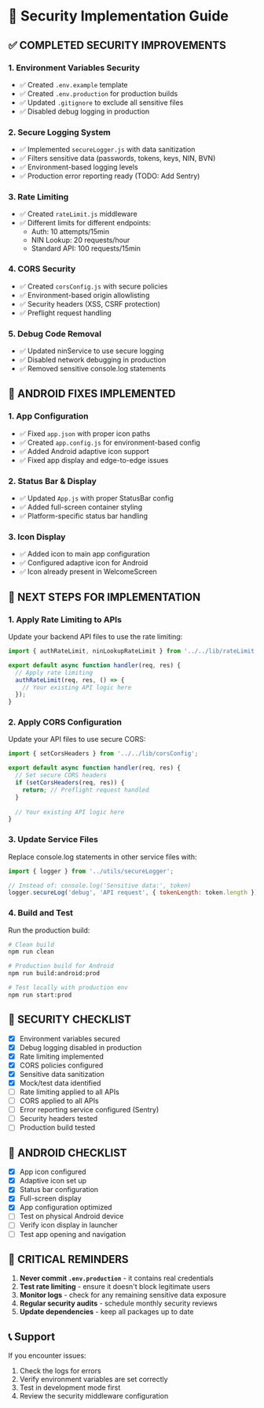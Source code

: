 # 🔐 Security Implementation Guide

## ✅ **COMPLETED SECURITY IMPROVEMENTS**

### 1. Environment Variables Security
- ✅ Created `.env.example` template
- ✅ Created `.env.production` for production builds
- ✅ Updated `.gitignore` to exclude all sensitive files
- ✅ Disabled debug logging in production

### 2. Secure Logging System
- ✅ Implemented `secureLogger.js` with data sanitization
- ✅ Filters sensitive data (passwords, tokens, keys, NIN, BVN)
- ✅ Environment-based logging levels
- ✅ Production error reporting ready (TODO: Add Sentry)

### 3. Rate Limiting
- ✅ Created `rateLimit.js` middleware
- ✅ Different limits for different endpoints:
  - Auth: 10 attempts/15min
  - NIN Lookup: 20 requests/hour
  - Standard API: 100 requests/15min

### 4. CORS Security
- ✅ Created `corsConfig.js` with secure policies
- ✅ Environment-based origin allowlisting
- ✅ Security headers (XSS, CSRF protection)
- ✅ Preflight request handling

### 5. Debug Code Removal
- ✅ Updated ninService to use secure logging
- ✅ Disabled network debugging in production
- ✅ Removed sensitive console.log statements

## 🚀 **ANDROID FIXES IMPLEMENTED**

### 1. App Configuration
- ✅ Fixed `app.json` with proper icon paths
- ✅ Created `app.config.js` for environment-based config
- ✅ Added Android adaptive icon support
- ✅ Fixed app display and edge-to-edge issues

### 2. Status Bar & Display
- ✅ Updated `App.js` with proper StatusBar config
- ✅ Added full-screen container styling
- ✅ Platform-specific status bar handling

### 3. Icon Display
- ✅ Added icon to main app configuration
- ✅ Configured adaptive icon for Android
- ✅ Icon already present in WelcomeScreen

## 🔧 **NEXT STEPS FOR IMPLEMENTATION**

### 1. Apply Rate Limiting to APIs
Update your backend API files to use the rate limiting:

```javascript
import { authRateLimit, ninLookupRateLimit } from '../../lib/rateLimit';

export default async function handler(req, res) {
  // Apply rate limiting
  authRateLimit(req, res, () => {
    // Your existing API logic here
  });
}
```

### 2. Apply CORS Configuration
Update your API files to use secure CORS:

```javascript
import { setCorsHeaders } from '../../lib/corsConfig';

export default async function handler(req, res) {
  // Set secure CORS headers
  if (setCorsHeaders(req, res)) {
    return; // Preflight request handled
  }
  
  // Your existing API logic here
}
```

### 3. Update Service Files
Replace console.log statements in other service files with:

```javascript
import { logger } from '../utils/secureLogger';

// Instead of: console.log('Sensitive data:', token)
logger.secureLog('debug', 'API request', { tokenLength: token.length });
```

### 4. Build and Test
Run the production build:

```bash
# Clean build
npm run clean

# Production build for Android
npm run build:android:prod

# Test locally with production env
npm run start:prod
```

## 🔐 **SECURITY CHECKLIST**

- [x] Environment variables secured
- [x] Debug logging disabled in production
- [x] Rate limiting implemented
- [x] CORS policies configured
- [x] Sensitive data sanitization
- [x] Mock/test data identified
- [ ] Rate limiting applied to all APIs
- [ ] CORS applied to all APIs
- [ ] Error reporting service configured (Sentry)
- [ ] Security headers tested
- [ ] Production build tested

## 📱 **ANDROID CHECKLIST**

- [x] App icon configured
- [x] Adaptive icon set up
- [x] Status bar configuration
- [x] Full-screen display
- [x] App configuration optimized
- [ ] Test on physical Android device
- [ ] Verify icon display in launcher
- [ ] Test app opening and navigation

## 🚨 **CRITICAL REMINDERS**

1. **Never commit `.env.production`** - it contains real credentials
2. **Test rate limiting** - ensure it doesn't block legitimate users
3. **Monitor logs** - check for any remaining sensitive data exposure
4. **Regular security audits** - schedule monthly security reviews
5. **Update dependencies** - keep all packages up to date

## 📞 **Support**

If you encounter issues:
1. Check the logs for errors
2. Verify environment variables are set correctly
3. Test in development mode first
4. Review the security middleware configuration
